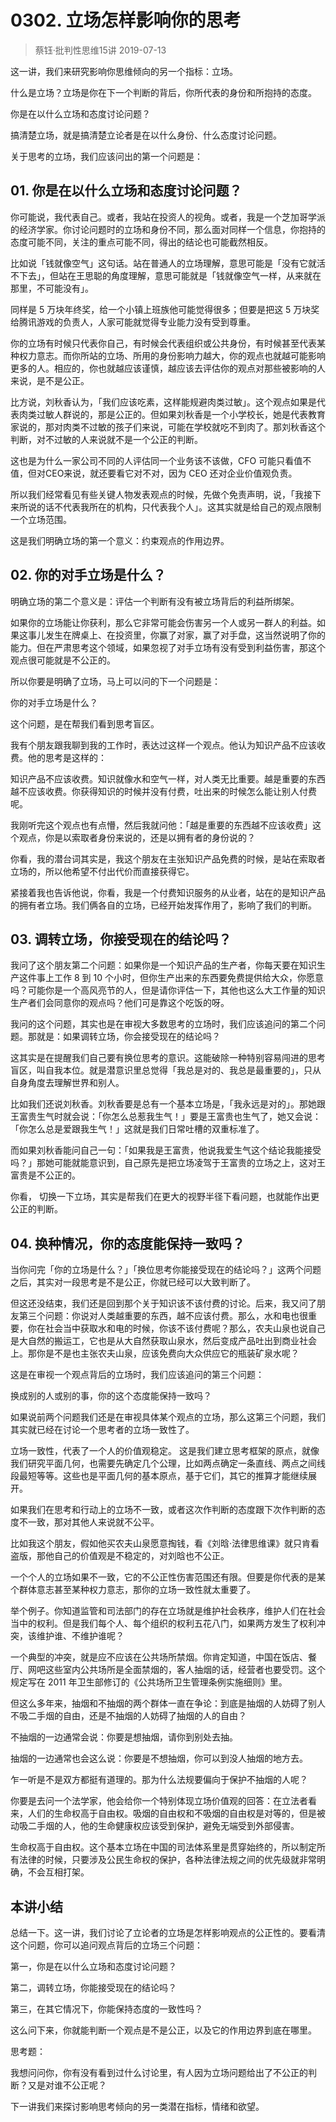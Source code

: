 # 0302. 立场怎样影响你的思考
> 蔡钰·批判性思维15讲
2019-07-13

这一讲，我们来研究影响你思维倾向的另一个指标：立场。

什么是立场？立场是你在下一个判断的背后，你所代表的身份和所抱持的态度。

你是在以什么立场和态度讨论问题？

搞清楚立场，就是搞清楚立论者是在以什么身份、什么态度讨论问题。

关于思考的立场，我们应该问出的第一个问题是：

## 01. 你是在以什么立场和态度讨论问题？

你可能说，我代表自己。或者，我站在投资人的视角。或者，我是一个芝加哥学派的经济学家。你讨论问题时的立场和身份不同，那么面对同样一个信息，你抱持的态度可能不同，关注的重点可能不同，得出的结论也可能截然相反。

比如说「钱就像空气」这句话。站在普通人的立场理解，意思可能是「没有它就活不下去」，但站在王思聪的角度理解，意思可能就是「钱就像空气一样，从来就在那里，不可能没有」。

同样是 5 万块年终奖，给一个小镇上班族他可能觉得很多；但要是把这 5 万块奖给腾讯游戏的负责人，人家可能就觉得专业能力没有受到尊重。

你的立场有时候只代表你自己，有时候会代表组织或公共身份，有时候甚至代表某种权力意志。而你所站的立场、所用的身份影响力越大，你的观点也就越可能影响更多的人。相应的，你也就越应该谨慎，越应该去评估你的观点对那些被影响的人来说，是不是公正。

比方说，刘秋香认为，「我们应该吃素，这样能规避肉类过敏」。这个观点如果是代表肉类过敏人群说的，那是公正的。但如果刘秋香是一个小学校长，她是代表教育家说的，那对肉类不过敏的孩子们来说，可能在学校就吃不到肉了。那刘秋香这个判断，对不过敏的人来说就不是一个公正的判断。

这也是为什么一家公司不同的人评估同一个业务该不该做，CFO 可能只看值不值，但对CEO来说，就还要看它对不对，因为 CEO 还对企业价值观负责。

所以我们经常看见有些关键人物发表观点的时候，先做个免责声明，说，「我接下来所说的话不代表我所在的机构，只代表我个人」。这其实就是给自己的观点限制一个立场范围。

这是我们明确立场的第一个意义：约束观点的作用边界。

## 02. 你的对手立场是什么？

明确立场的第二个意义是：评估一个判断有没有被立场背后的利益所绑架。

如果你的立场能让你获利，那么它非常可能会伤害另一个人或另一群人的利益。如果这事儿发生在牌桌上、在投资里，你赢了对家，赢了对手盘，这当然说明了你的能力。但在严肃思考这个领域，如果忽视了对手立场有没有受到利益伤害，那这个观点很可能就是不公正的。

所以你要是明确了立场，马上可以问的下一个问题是：

你的对手立场是什么？

这个问题，是在帮我们看到思考盲区。

我有个朋友跟我聊到我的工作时，表达过这样一个观点。他认为知识产品不应该收费。他的思考是这样的：

知识产品不应该收费。知识就像水和空气一样，对人类无比重要。越是重要的东西越不应该收费。你获得知识的时候并没有付费，吐出来的时候怎么能让别人付费呢。

我刚听完这个观点也有点懵，然后我就问他：「越是重要的东西越不应该收费」这个观点，你是以索取者身份来说的，还是以拥有者的身份说的？

你看，我的潜台词其实是，我这个朋友在主张知识产品免费的时候，是站在索取者立场的，所以他希望不付出代价而直接获得它。

紧接着我也告诉他说，你看，我是一个付费知识服务的从业者，站在的是知识产品的拥有者立场。我们俩各自的立场，已经开始发挥作用了，影响了我们的判断。

## 03. 调转立场，你接受现在的结论吗？

我问了这个朋友第二个问题：如果你是一个知识产品的生产者，你每天要在知识生产这件事上工作 8 到 10 个小时，但你生产出来的东西要免费提供给大众，你愿意吗？可能你是一个高风亮节的人，但是请你评估一下，其他也这么大工作量的知识生产者们会同意你的观点吗？他们可是靠这个吃饭的呀。

我问的这个问题，其实也是在审视大多数思考的立场时，我们应该追问的第二个问题。那就是：如果调转立场，你会接受现在的结论吗？

这其实是在提醒我们自己要有换位思考的意识。这能破除一种特别容易闯进的思考盲区，叫自我本位。就是潜意识里总觉得「我总是对的、我总是最重要的」，只从自身角度去理解世界和别人。

比如我们还说刘秋香。刘秋香要是总有一个基本立场是，「我永远是对的」。那她跟王富贵生气时就会说：「你怎么总惹我生气！」要是王富贵也生气了，她又会说：「你怎么总是爱跟我生气！」这就是我们日常吐槽的双重标准了。

而如果刘秋香能问自己一句：「如果我是王富贵，他说我爱生气这个结论我能接受吗？」那她可能就能意识到，自己原先是把立场凌驾于王富贵的立场之上，这对王富贵是不公正的。

你看， 切换一下立场，其实是帮我们在更大的视野半径下看问题，也就能作出更公正的判断。

## 04. 换种情况，你的态度能保持一致吗？

当你问完「你的立场是什么？」「换位思考你能接受现在的结论吗？」这两个问题之后，其实对一段思考是不是公正，你就已经可以大致判断了。

但这还没结束，我们还是回到那个关于知识该不该付费的讨论。后来，我又问了朋友第三个问题：你说对人类越重要的东西，越不应该付费。那么，水和电也很重要，你在社会当中获取水和电的时候，你该不该付费呢？那么，农夫山泉也说自己是大自然的搬运工，它也是从大自然获取山泉水，然后变成产品吐出到商业社会上。那你是不是也主张农夫山泉，应该免费向大众供应它的瓶装矿泉水呢？

这是在审视一个观点背后的立场时，我们应该追问的第三个问题：

换成别的人或别的事，你的这个态度能保持一致吗？

如果说前两个问题我们还是在审视具体某个观点的立场，那么这第三个问题，我们其实就已经在讨论一个思考者的立场一致性了。

立场一致性，代表了一个人的价值观稳定。 这是我们建立思考框架的原点，就像我们研究平面几何，也需要先确定几个公理，比如两点确定一条直线、两点之间线段最短等等。这些也是平面几何的基本原点，基于它们，其它的推算才能继续展开。

如果我们在思考和行动上的立场不一致，或者这次作判断的态度跟下次作判断的态度不一致，那对其他人来说就不公平。

比如我这个朋友，假如他买农夫山泉愿意掏钱，看《刘晗·法律思维课》就只肯看盗版，那他自己的价值观是不稳定的，对刘晗也不公正。

一个个人的立场如果不一致，它的不公正性伤害范围还有限。但要是你代表的是某个群体意志甚至某种权力意志，那你的立场一致性就太重要了。

举个例子。你知道监管和司法部门的存在立场就是维护社会秩序，维护人们在社会当中的权利。但是我们每个人、每个组织的权利五花八门，如果两方发生了权利冲突，该维护谁、不维护谁呢？

一个典型的冲突，就是应不应该在公共场所禁烟。你肯定知道，中国在饭店、餐厅、网吧这些室内公共场所是全面禁烟的，客人抽烟的话，经营者也要受罚。这个规定写在 2011 年卫生部修订的《公共场所卫生管理条例实施细则》里。

但这么多年来，抽烟和不抽烟的两个群体一直在争论：到底是抽烟的人妨碍了别人不吸二手烟的自由，还是不抽烟的人妨碍了抽烟的人的自由？

不抽烟的一边通常会说：你要是想抽烟，请你到别处去抽。

抽烟的一边通常也会这么说：你要是不想抽烟，你可以到没人抽烟的地方去。

乍一听是不是双方都挺有道理的。那为什么法规要偏向于保护不抽烟的人呢？

你要是去问一个法学家，他会给你一个特别体现立场价值观的回答：在立法者看来，人们的生命权高于自由权。吸烟的自由权和不吸烟的自由权是对等的，但是被动吸二手烟的人，他的生命健康权应该受到保护，避免无端受到外部侵害。

生命权高于自由权。这个基本立场在中国的司法体系里是贯穿始终的，所以制定所有法律的时候，只要涉及公民生命权的保护，各种法律法规之间的优先级就非常明确，不会互相打架。

## 本讲小结

总结一下。这一讲，我们讨论了立论者的立场是怎样影响观点的公正性的。要看清这个问题，你可以追问观点背后的立场三个问题：

第一，你是在以什么立场和态度讨论问题？

第二，调转立场，你能接受现在的结论吗？

第三，在其它情况下，你能保持态度的一致性吗？

这么问下来，你就能判断一个观点是不是公正，以及它的作用边界到底在哪里。

思考题：

我想问问你，你有没有看到过什么讨论里，有人因为立场问题给出了不公正的判断？又是对谁不公正呢？

下一讲我们来探讨影响思考倾向的另一类潜在指标，情绪和欲望。
